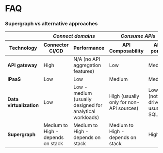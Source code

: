 # FAQ

### Supergraph vs alternative approaches

<table>
    <thead>
        <tr>
            <th> </th>
            <th colspan=2><i>Connect domains</i></th>
            <th colspan=2><i>Consume APIs</i></th>
            <th colspan=2><i>Discover demand</i></th>
        </tr>
      <tr>
            <th> Technology </th>
            <th>Connector CI/CD</th>
            <th>Performance</th>
            <th>API Composability</th>
            <th>API portal </th>
            <th>Analytics </th>
            <th>Ecosystem integrations </th>
        </tr>
    </thead>
    <tbody>
        <tr>
          <td> <b>API gateway</b></td>
          <td>High</td>
          <td>N/A (no API aggregation features) </td>
          <td>Low</td>
          <td>Medium</td>
          <td>Medium</td>
          <td>Low</td>
        </tr>
        <tr>
          <td> <b>IPaaS</b></td>
          <td>Low</td>
          <td>Low</td>
          <td>Medium</td>
          <td>Medium</td>
          <td>Medium</td>
          <td>Low</td>
        </tr>
        <tr>
          <td> <b>Data virtualization</b> </td>
          <td>Low</td>
          <td>Low - medium (usually designed for analytical workloads)</td>
          <td>High (usually only for non-API sources)</td>
          <td>Low (not API driven, usually SQL) </td>
          <td>N/A (no API analytics)</td>
          <td>Medium</td>
        </tr>
        <tr>
          <td> <b>Supergraph</b></td>
          <td>Medium to High - depends on stack</td>
          <td>Medium to High - depends on stack</td>
          <td>Medium to High - depends on stack</td>
          <td>High</td>
          <td>High</td>
          <td>Depends on stack</td>
        </tr>
    </tbody>
</table>
